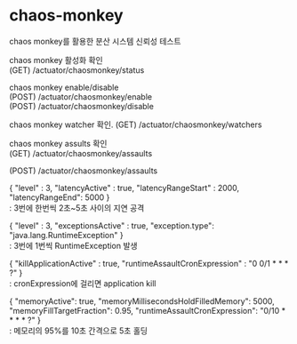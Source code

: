 # chaos-monkey
chaos monkey를 활용한 분산 시스템 신뢰성 테스트 


chaos monkey 활성화 확인  
(GET) /actuator/chaosmonkey/status  

chaos monkey enable/disable  
(POST) /actuator/chaosmonkey/enable  
(POST) /actuator/chaosmonkey/disable   


chaos monkey watcher 확인. 
(GET) /actuator/chaosmonkey/watchers  

chaos monkey assults 확인   
(GET) /actuator/chaosmonkey/assaults  

(POST) /actuator/chaosmonkey/assaults  

{ "level" : 3, "latencyActive" : true, "latencyRangeStart" : 2000, "latencyRangeEnd": 5000 }  
: 3번에 한번씩 2초~5초 사이의 지연 공격 


{ "level" : 3, "exceptionsActive" : true, "exception.type": "java.lang.RuntimeException" }  
: 3번에 1번씩 RuntimeException 발생  


{ "killApplicationActive" : true,  "runtimeAssaultCronExpression" : "0 0/1 * * * ?" }  
: cronExpression에 걸리면 application kill   


{ "memoryActive": true, "memoryMillisecondsHoldFilledMemory": 5000, "memoryFillTargetFraction": 0.95,  "runtimeAssaultCronExpression": "0/10 * * * * ?" }  
: 메모리의 95%를 10초 간격으로 5초 홀딩 
